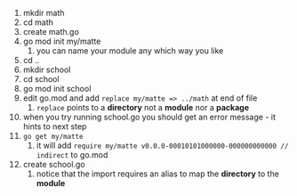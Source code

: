1. mkdir math
2. cd math
3. create math.go
4. go mod init my/matte
   1. you can name your module any which way you like
5. cd ..
6. mkdir school
7. cd school
8. go mod init school
9. edit go.mod and add ```replace my/matte => ../math``` at end of file
      1. ```replace``` points to a __directory__ not a __module__ nor a __package__
10. when you try running school.go you should get an error message - it hints to next step
11. ```go get my/matte```
    1. it will add ```require my/matte v0.0.0-00010101000000-000000000000 // indirect``` to go.mod
12. create school.go
    1. notice that the import requires an alias to map the __directory__ to the __module__